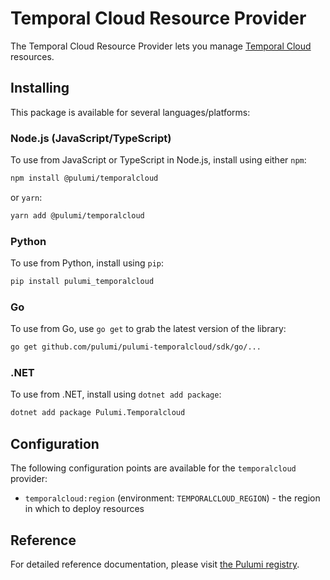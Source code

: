 # Temporal Cloud Resource Provider

The Temporal Cloud Resource Provider lets you manage [Temporal Cloud](https://temporal.io) resources.

## Installing

This package is available for several languages/platforms:

### Node.js (JavaScript/TypeScript)

To use from JavaScript or TypeScript in Node.js, install using either `npm`:

```bash
npm install @pulumi/temporalcloud
```

or `yarn`:

```bash
yarn add @pulumi/temporalcloud
```

### Python

To use from Python, install using `pip`:

```bash
pip install pulumi_temporalcloud
```

### Go

To use from Go, use `go get` to grab the latest version of the library:

```bash
go get github.com/pulumi/pulumi-temporalcloud/sdk/go/...
```

### .NET

To use from .NET, install using `dotnet add package`:

```bash
dotnet add package Pulumi.Temporalcloud
```

## Configuration

The following configuration points are available for the `temporalcloud` provider:

- `temporalcloud:region` (environment: `TEMPORALCLOUD_REGION`) - the region in which to deploy resources

## Reference

For detailed reference documentation, please visit [the Pulumi registry](https://www.pulumi.com/registry/packages/temporalcloud/api-docs/).
